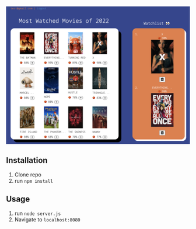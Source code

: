 ![Movie Watchlist](public/demo.png)


## Installation

1. Clone repo
2. run `npm install`

## Usage

1. run `node server.js`
2. Navigate to `localhost:8080`